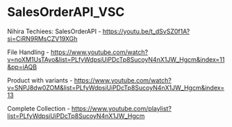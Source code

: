 # SalesOrderAPI_VSC

Nihira Techiees:
SalesOrderAPI - https://youtu.be/t_dSvSZ0f1A?si=CiRN9RMsCZV19XGh

File Handling - https://www.youtube.com/watch?v=noXM1UsTAyo&list=PLfyWdpsiUiPDcTp8SucoyN4nX1JW_Hgcm&index=11&pp=iAQB

Product with variants - https://www.youtube.com/watch?v=SNPJ8dw0ZOM&list=PLfyWdpsiUiPDcTp8SucoyN4nX1JW_Hgcm&index=13

Complete Collection - https://www.youtube.com/playlist?list=PLfyWdpsiUiPDcTp8SucoyN4nX1JW_Hgcm
